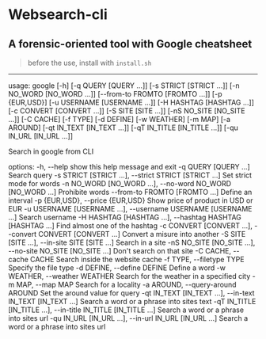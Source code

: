 # Websearch-cli
## A forensic-oriented tool with Google cheatsheet
> before the use, install with `install.sh`
---
usage: google [-h] [-q QUERY [QUERY ...]] [-s STRICT [STRICT ...]]
              [-n NO_WORD [NO_WORD ...]] [--from-to FROMTO [FROMTO ...]]
              [-p {EUR,USD}] [-u USERNAME [USERNAME ...]]
              [-H HASHTAG [HASHTAG ...]] [-c CONVERT [CONVERT ...]]
              [-S SITE [SITE ...]] [-nS NO_SITE [NO_SITE ...]] [-C CACHE]
              [-f TYPE] [-d DEFINE] [-w WEATHER] [-m MAP] [-a AROUND]
              [-qt IN_TEXT [IN_TEXT ...]] [-qT IN_TITLE [IN_TITLE ...]]
              [-qu IN_URL [IN_URL ...]]

Search in google from CLI

options:
  -h, --help            show this help message and exit
  -q QUERY [QUERY ...]  Search query
  -s STRICT [STRICT ...], --strict STRICT [STRICT ...]
                        Set strict mode for words
  -n NO_WORD [NO_WORD ...], --no-word NO_WORD [NO_WORD ...]
                        Prohibite words
  --from-to FROMTO [FROMTO ...]
                        Define an interval
  -p {EUR,USD}, --price {EUR,USD}
                        Show price of product in USD or EUR
  -u USERNAME [USERNAME ...], --username USERNAME [USERNAME ...]
                        Search username
  -H HASHTAG [HASHTAG ...], --hashtag HASHTAG [HASHTAG ...]
                        Find almost one of the hashtag
  -c CONVERT [CONVERT ...], --convert CONVERT [CONVERT ...]
                        Convert a misure into another
  -S SITE [SITE ...], --in-site SITE [SITE ...]
                        Search in a site
  -nS NO_SITE [NO_SITE ...], --no-site NO_SITE [NO_SITE ...]
                        Don't search on that site
  -C CACHE, --cache CACHE
                        Search inside the website cache
  -f TYPE, --filetype TYPE
                        Specify the file type
  -d DEFINE, --define DEFINE
                        Define a word
  -w WEATHER, --weather WEATHER
                        Search for the weather in a specified city
  -m MAP, --map MAP     Search for a locality
  -a AROUND, --query-around AROUND
                        Set the around value for query
  -qt IN_TEXT [IN_TEXT ...], --in-text IN_TEXT [IN_TEXT ...]
                        Search a word or a phrase into sites text
  -qT IN_TITLE [IN_TITLE ...], --in-title IN_TITLE [IN_TITLE ...]
                        Search a word or a phrase into sites url
  -qu IN_URL [IN_URL ...], --in-url IN_URL [IN_URL ...]
                        Search a word or a phrase into sites url